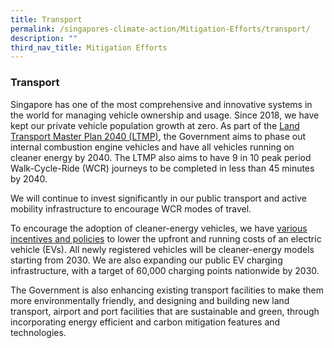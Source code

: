 ```yaml
---
title: Transport
permalink: /singapores-climate-action/Mitigation-Efforts/transport/
description: ""
third_nav_title: Mitigation Efforts
---
```

### Transport

Singapore has one of the most comprehensive and innovative systems in the world for managing vehicle ownership and usage. Since 2018, we have kept our private vehicle population growth at zero. As part of the [Land Transport Master Plan 2040 (LTMP)](https://www.lta.gov.sg/content/ltagov/en/who_we_are/our_work/land_transport_master_plan_2040.html), the Government aims to phase out internal combustion engine vehicles and have all vehicles running on cleaner energy by 2040. The LTMP also aims to have 9 in 10 peak period Walk-Cycle-Ride (WCR) journeys to be completed in less than 45 minutes by 2040. 

We will continue to invest significantly in our public transport and active mobility infrastructure to encourage WCR modes of travel. 

To encourage the adoption of cleaner-energy vehicles, we have [various incentives and policies](https://www.lta.gov.sg/content/ltagov/en/industry_innovations/technologies/electric_vehicles/transitioning_to_evs.html) to lower the upfront and running costs of an electric vehicle (EVs). All newly registered vehicles will be cleaner-energy models starting from 2030. We are also expanding our public EV charging infrastructure, with a target of 60,000 charging points nationwide by 2030.

The Government is also enhancing existing transport facilities to make them more environmentally friendly, and designing and building new land transport, airport and port facilities that are sustainable and green, through incorporating energy efficient and carbon mitigation features and technologies.